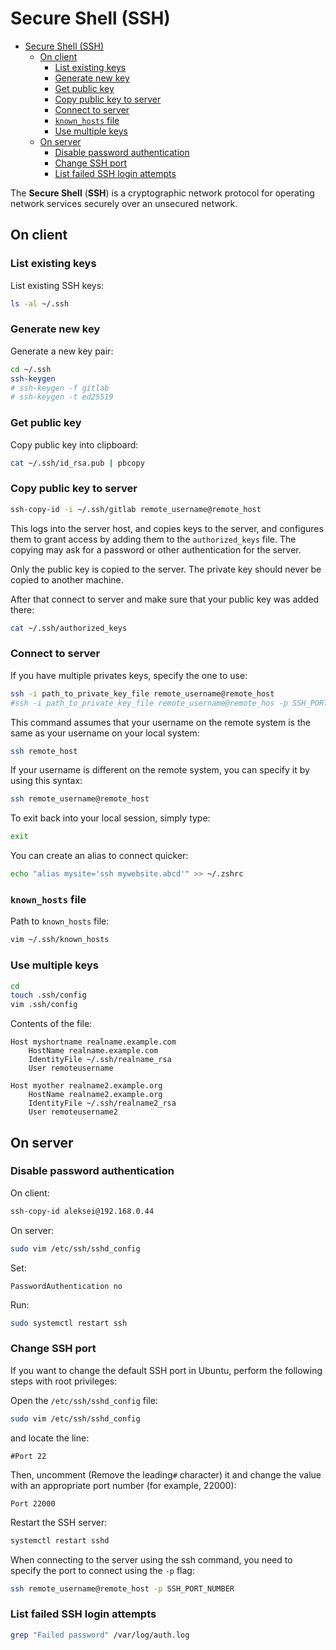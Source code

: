 # Secure Shell (SSH)

- [Secure Shell (SSH)](#secure-shell-ssh)
  - [On client](#on-client)
    - [List existing keys](#list-existing-keys)
    - [Generate new key](#generate-new-key)
    - [Get public key](#get-public-key)
    - [Copy public key to server](#copy-public-key-to-server)
    - [Connect to server](#connect-to-server)
    - [`known_hosts` file](#known_hosts-file)
    - [Use multiple keys](#use-multiple-keys)
  - [On server](#on-server)
    - [Disable password authentication](#disable-password-authentication)
    - [Change SSH port](#change-ssh-port)
    - [List failed SSH login attempts](#list-failed-ssh-login-attempts)

The **Secure Shell** (**SSH**) is a cryptographic network protocol for operating network services securely over an unsecured network.

## On client

### List existing keys

List existing SSH keys:

```bash
ls -al ~/.ssh
```

### Generate new key

Generate a new key pair:

```bash
cd ~/.ssh
ssh-keygen
# ssh-keygen -f gitlab
# ssh-keygen -t ed25519
```

### Get public key

Copy public key into clipboard:

```bash
cat ~/.ssh/id_rsa.pub | pbcopy
```

### Copy public key to server

```bash
ssh-copy-id -i ~/.ssh/gitlab remote_username@remote_host
```

This logs into the server host, and copies keys to the server, and configures them to grant access by adding them to the `authorized_keys` file. The copying may ask for a password or other authentication for the server.

Only the public key is copied to the server. The private key should never be copied to another machine.

After that connect to server and make sure that your public key was added there:

```bash
cat ~/.ssh/authorized_keys 
```

### Connect to server

If you have multiple privates keys, specify the one to use:

```bash
ssh -i path_to_private_key_file remote_username@remote_host
#ssh -i path_to_private_key_file remote_username@remote_hos -p SSH_PORT
```

This command assumes that your username on the remote system is the same as your username on your local system:

```bash
ssh remote_host
```

If your username is different on the remote system, you can specify it by using this syntax:

```bash
ssh remote_username@remote_host
```

To exit back into your local session, simply type:

```bash
exit
```

You can create an alias to connect quicker:

```bash
echo "alias mysite='ssh mywebsite.abcd'" >> ~/.zshrc
```

### `known_hosts` file

Path to `known_hosts` file:

```bash
vim ~/.ssh/known_hosts
```

### Use multiple keys

```bash
cd
touch .ssh/config
vim .ssh/config
```

Contents of the file:

```text
Host myshortname realname.example.com
    HostName realname.example.com
    IdentityFile ~/.ssh/realname_rsa
    User remoteusername

Host myother realname2.example.org
    HostName realname2.example.org
    IdentityFile ~/.ssh/realname2_rsa
    User remoteusername2
```

## On server

### Disable password authentication

On client:

```bash
ssh-copy-id aleksei@192.168.0.44
```

On server:

```bash
sudo vim /etc/ssh/sshd_config
```

Set:

```text
PasswordAuthentication no
```

Run:

```bash
sudo systemctl restart ssh
```

### Change SSH port

If you want to change the default SSH port in Ubuntu, perform the following steps with root privileges:

Open the `/etc/ssh/sshd_config` file:

```bash
sudo vim /etc/ssh/sshd_config
```

and locate the line:

```text
#Port 22
```

Then, uncomment (Remove the leading`#` character) it and change the value with an appropriate port number (for example, 22000):

```text
Port 22000
```

Restart the SSH server:

```bash
systemctl restart sshd
```

When connecting to the server using the ssh command, you need to specify the port to connect using the `-p` flag:

```bash
ssh remote_username@remote_host -p SSH_PORT_NUMBER
```

### List failed SSH login attempts

```bash
grep "Failed password" /var/log/auth.log
```
